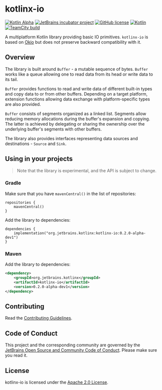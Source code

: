 # kotlinx-io

[![Kotlin Alpha](https://kotl.in/badges/alpha.svg)](https://kotlinlang.org/docs/components-stability.html)
[![JetBrains incubator project](https://jb.gg/badges/incubator.svg)](https://confluence.jetbrains.com/display/ALL/JetBrains+on+GitHub)
[![GitHub license](https://img.shields.io/badge/license-Apache%20License%202.0-blue.svg?style=flat)](http://www.apache.org/licenses/LICENSE-2.0)
[![Kotlin](https://img.shields.io/badge/kotlin-1.8.21-blue.svg?logo=kotlin)](http://kotlinlang.org)
[![TeamCity build](https://img.shields.io/teamcity/build/s/KotlinTools_KotlinxIo_BuildAggregated.svg?server=http%3A%2F%2Fteamcity.jetbrains.com)](https://teamcity.jetbrains.com/viewType.html?buildTypeId=KotlinTools_KotlinxIo_BuildAggregated&guest=1)

A multiplatform Kotlin library providing basic IO primitives. `kotlinx-io` is based on [Okio](https://github.com/square/okio) but does not preserve backward compatibility with it.

## Overview
The library is built around `Buffer` - a mutable sequence of bytes. `Buffer` works like a queue allowing one to read data from its head or write data to its tail.

`Buffer` provides functions to read and write data of different built-in types and copy data to or from other buffers. Depending on a target platform, extension functions allowing data exchange with platform-specific types are also provided.

`Buffer` consists of segments organized as a linked list. Segments allow reducing memory allocations during the buffer's expansion and copying. The latter is achieved by delegating or sharing the ownership over the underlying buffer's segments with other buffers.

The library also provides interfaces representing data sources and destinations - `Source` and `Sink`.

## Using in your projects

> Note that the library is experimental, and the API is subject to change.

### Gradle

Make sure that you have `mavenCentral()` in the list of repositories:
```
repositories {
    mavenCentral()
}
```

Add the library to dependencies:
```
dependencies {
    implementation("org.jetbrains.kotlinx:kotlinx-io:0.2.0-alpha-dev1")
}
```

### Maven

Add the library to dependencies:
```xml
<dependency>
    <groupId>org.jetbrains.kotlinx</groupId>
    <artifactId>kotlinx-io</artifactId>
    <version>0.2.0-alpha-dev1</version>
</dependency>
```

## Contributing

Read the [Contributing Guidelines](CONTRIBUTING.md).

## Code of Conduct
This project and the corresponding community are governed by the [JetBrains Open Source and Community Code of Conduct](https://confluence.jetbrains.com/display/ALL/JetBrains+Open+Source+and+Community+Code+of+Conduct). Please make sure you read it.

## License
kotlinx-io is licensed under the [Apache 2.0 License](LICENSE).